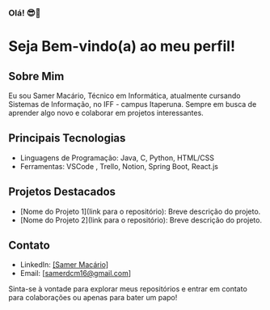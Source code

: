 ### Olá! 😎👋
# Seja Bem-vindo(a) ao meu perfil!

## Sobre Mim
Eu sou Samer Macário, Técnico em Informática, atualmente cursando Sistemas de Informação, no IFF - campus Itaperuna. Sempre em busca de aprender algo novo e colaborar em projetos interessantes.

## Principais Tecnologias
- Linguagens de Programação: Java, C, Python, HTML/CSS
- Ferramentas: VSCode , Trello, Notion, Spring Boot, React.js 

## Projetos Destacados
- [Nome do Projeto 1](link para o repositório): Breve descrição do projeto.
- [Nome do Projeto 2](link para o repositório): Breve descrição do projeto.

## Contato
- LinkedIn: [[Samer Macário]](https://www.linkedin.com/in/samer-mac%C3%A1rio-29975b183/)
- Email: [samerdcm16@gmail.com]

Sinta-se à vontade para explorar meus repositórios e entrar em contato para colaborações ou apenas para bater um papo!



























<!--
**samerzito/samerzito** is a ✨ _special_ ✨ repository because its `README.md` (this file) appears on your GitHub profile.

Here are some ideas to get you started:

- 🔭 I’m currently working on ...
- 🌱 I’m currently learning ...
- 👯 I’m looking to collaborate on ...
- 🤔 I’m looking for help with ...
- 💬 Ask me about ...
- 📫 How to reach me: ...
- 😄 Pronouns: ...
- ⚡ Fun fact: ...
-->
